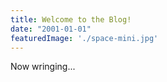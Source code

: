 ```yaml
---
title: Welcome to the Blog!
date: "2001-01-01"
featuredImage: './space-mini.jpg'
---
```


Now wringing...
